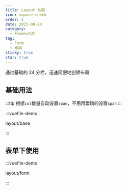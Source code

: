 ```yaml
---
title: Layout 布局
icon: square-check
order: 1
date: 2023-08-24
category:
  - ElementUI
tag:
  - Form
  - 布局
sticky: true
star: true
---
```


通过基础的 24 分栏，迅速简便地创建布局

<!-- more -->



## 基础用法

:::tip
根据<code>col</code>数量自动设置<code>span</code>，不用再繁琐的设置<code>span</code>
:::

:::vuefile-demo 

layout/base

:::

## 表单下使用

:::vuefile-demo 

layout/form

:::


